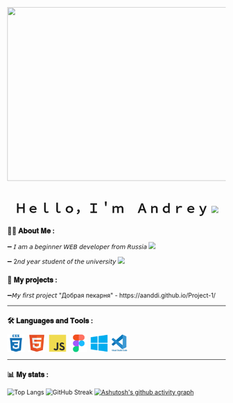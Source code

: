 
<div align="center">
  <img src="https://steamuserimages-a.akamaihd.net/ugc/939459863372582357/D0DCA84EFE97D6F38C0D480B2BBF2EC653543C24/?    imw=512&amp;&amp;ima=fit&amp;impolicy=Letterbox&amp;imcolor=%23000000&amp;letterbox=false" width="900" height="400"/>
</div>

<div align="center">
<h1>Ｈｅｌｌｏ，Ｉ＇ｍ　Ａｎｄｒｅｙ <img src="https://github.com/blackcater/blackcater/raw/main/images/Hi.gif" height="32"/></h1>
</div>

### :man_technologist: 𝐀𝐛𝐨𝐮𝐭 𝐌𝐞 :
<p>➖ 𝘐 𝘢𝘮 𝘢 𝘣𝘦𝘨𝘪𝘯𝘯𝘦𝘳 𝘞𝘌𝘉 𝘥𝘦𝘷𝘦𝘭𝘰𝘱𝘦𝘳 𝘧𝘳𝘰𝘮 𝘙𝘶𝘴𝘴𝘪𝘢 <img src="https://emojigraph.org/media/apple/flag-russia_1f1f7-1f1fa.png" height = 25px/></p>

<p>➖ 2𝘯𝘥 𝘺𝘦𝘢𝘳 𝘴𝘵𝘶𝘥𝘦𝘯𝘵 𝘰𝘧 𝘵𝘩𝘦 𝘶𝘯𝘪𝘷𝘦𝘳𝘴𝘪𝘵𝘺 <img src="https://emojio.top/wp-content/uploads/imgemoji/apple/man-student-apple.png" height = 25px/></p>

### 📝 𝐌𝐲 𝐩𝐫𝐨𝐣𝐞𝐜𝐭𝐬 :
<p>➖𝘔𝘺 𝘧𝘪𝘳𝘴𝘵 𝘱𝘳𝘰𝘫𝘦𝘤𝘵 "Добрая пекарня"</strong> - https://aanddi.github.io/Project-1/</p>

<hr>

### :hammer_and_wrench: 𝐋𝐚𝐧𝐠𝐮𝐚𝐠𝐞𝐬 𝐚𝐧𝐝 𝐓𝐨𝐨𝐥𝐬 :
<div>
  <img src="https://github.com/devicons/devicon/blob/master/icons/css3/css3-plain-wordmark.svg"  title="CSS3" alt="CSS" width="40" height="40"/>&nbsp;
  <img src="https://github.com/devicons/devicon/blob/master/icons/html5/html5-original.svg" title="HTML5" alt="HTML" width="40" height="40"/>&nbsp;
  <img src="https://github.com/devicons/devicon/blob/master/icons/javascript/javascript-original.svg" title="JavaScript" alt="JavaScript" width="40" height="40"/>&nbsp;
  <img src="https://github.com/devicons/devicon/blob/master/icons/figma/figma-original.svg" title="windows 10" alt="windows 10" width="40" height="40"/>&nbsp;
  <img src="https://github.com/devicons/devicon/blob/master/icons/windows8/windows8-original.svg" title="windows 10" alt="windows 10" width="40" height="40"/>&nbsp;
  <img src="https://github.com/devicons/devicon/blob/master/icons/vscode/vscode-original-wordmark.svg" title="windows 10" alt="windows 10" width="40" height="40"/>&nbsp;
</div>
<hr>

### :bar_chart: 𝐌𝐲 𝐬𝐭𝐚𝐭𝐬 :

![Top Langs](https://github-readme-stats.vercel.app/api/top-langs/?username=aanddi&theme=vision-friendly-dark)
![GitHub Streak](http://github-readme-streak-stats.herokuapp.com?user=aanddi&theme=dark&background=000000)
[![Ashutosh's github activity graph](https://activity-graph.herokuapp.com/graph?username=aanddi&theme=gotham)](https://github.com/ashutosh00710/github-readme-activity-graph)
